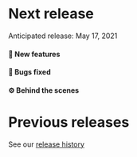 # Next release

Anticipated release: May 17, 2021

#### 🚀 New features


#### 🐛 Bugs fixed


#### ⚙️ Behind the scenes



# Previous releases

See our [release history](https://github.com/CMSgov/eAPD/releases)

